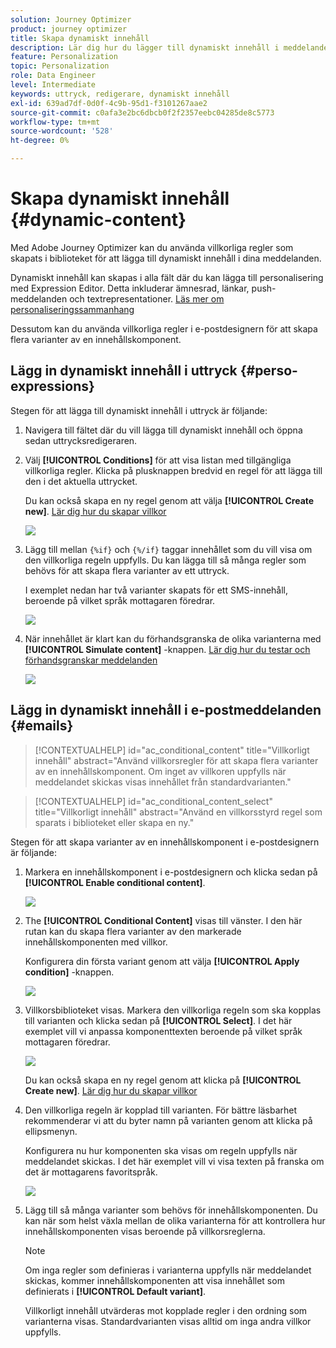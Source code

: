 ```yaml
---
solution: Journey Optimizer
product: journey optimizer
title: Skapa dynamiskt innehåll
description: Lär dig hur du lägger till dynamiskt innehåll i meddelanden.
feature: Personalization
topic: Personalization
role: Data Engineer
level: Intermediate
keywords: uttryck, redigerare, dynamiskt innehåll
exl-id: 639ad7df-0d0f-4c9b-95d1-f3101267aae2
source-git-commit: c0afa3e2bc6dbcb0f2f2357eebc04285de8c5773
workflow-type: tm+mt
source-wordcount: '528'
ht-degree: 0%

---
```


# Skapa dynamiskt innehåll {#dynamic-content}

Med Adobe Journey Optimizer kan du använda villkorliga regler som skapats i biblioteket för att lägga till dynamiskt innehåll i dina meddelanden.

Dynamiskt innehåll kan skapas i alla fält där du kan lägga till personalisering med Expression Editor. Detta inkluderar ämnesrad, länkar, push-meddelanden och textrepresentationer. [Läs mer om personaliseringssammanhang](personalization-contexts.md)

Dessutom kan du använda villkorliga regler i e-postdesignern för att skapa flera varianter av en innehållskomponent.

## Lägg in dynamiskt innehåll i uttryck {#perso-expressions}

Stegen för att lägga till dynamiskt innehåll i uttryck är följande:

1. Navigera till fältet där du vill lägga till dynamiskt innehåll och öppna sedan uttrycksredigeraren.

1. Välj **[!UICONTROL Conditions]** för att visa listan med tillgängliga villkorliga regler. Klicka på plusknappen bredvid en regel för att lägga till den i det aktuella uttrycket.

   Du kan också skapa en ny regel genom att välja **[!UICONTROL Create new]**. [Lär dig hur du skapar villkor](create-conditions.md)

   ![](assets/conditions-expression.png)

1. Lägg till mellan `{%if}` och `{%/if}` taggar innehållet som du vill visa om den villkorliga regeln uppfylls. Du kan lägga till så många regler som behövs för att skapa flera varianter av ett uttryck.

   I exemplet nedan har två varianter skapats för ett SMS-innehåll, beroende på vilket språk mottagaren föredrar.

   ![](assets/conditions-language-sample.png)

1. När innehållet är klart kan du förhandsgranska de olika varianterna med **[!UICONTROL Simulate content]** -knappen. [Lär dig hur du testar och förhandsgranskar meddelanden](../email/preview.md)

   ![](assets/conditions-preview.png)

## Lägg in dynamiskt innehåll i e-postmeddelanden {#emails}

>[!CONTEXTUALHELP]
>id="ac_conditional_content"
>title="Villkorligt innehåll"
>abstract="Använd villkorsregler för att skapa flera varianter av en innehållskomponent. Om inget av villkoren uppfylls när meddelandet skickas visas innehållet från standardvarianten."

>[!CONTEXTUALHELP]
>id="ac_conditional_content_select"
>title="Villkorligt innehåll"
>abstract="Använd en villkorsstyrd regel som sparats i biblioteket eller skapa en ny."

Stegen för att skapa varianter av en innehållskomponent i e-postdesignern är följande:

1. Markera en innehållskomponent i e-postdesignern och klicka sedan på **[!UICONTROL Enable conditional content]**.

   ![](assets/conditions-enable-conditional.png)

1. The **[!UICONTROL Conditional Content]** visas till vänster. I den här rutan kan du skapa flera varianter av den markerade innehållskomponenten med villkor.

   Konfigurera din första variant genom att välja **[!UICONTROL Apply condition]** -knappen.

   ![](assets/conditions-apply.png)

1. Villkorsbiblioteket visas. Markera den villkorliga regeln som ska kopplas till varianten och klicka sedan på **[!UICONTROL Select]**. I det här exemplet vill vi anpassa komponenttexten beroende på vilket språk mottagaren föredrar.

   ![](assets/conditions-select.png)

   Du kan också skapa en ny regel genom att klicka på **[!UICONTROL Create new]**. [Lär dig hur du skapar villkor](create-conditions.md)

1. Den villkorliga regeln är kopplad till varianten. För bättre läsbarhet rekommenderar vi att du byter namn på varianten genom att klicka på ellipsmenyn.

   Konfigurera nu hur komponenten ska visas om regeln uppfylls när meddelandet skickas. I det här exemplet vill vi visa texten på franska om det är mottagarens favoritspråk.

   ![](assets/conditions-design.png)

1. Lägg till så många varianter som behövs för innehållskomponenten. Du kan när som helst växla mellan de olika varianterna för att kontrollera hur innehållskomponenten visas beroende på villkorsreglerna.

   >[!NOTE]
   >Om inga regler som definieras i varianterna uppfylls när meddelandet skickas, kommer innehållskomponenten att visa innehållet som definierats i **[!UICONTROL Default variant]**.
   >
   >Villkorligt innehåll utvärderas mot kopplade regler i den ordning som varianterna visas. Standardvarianten visas alltid om inga andra villkor uppfylls.
